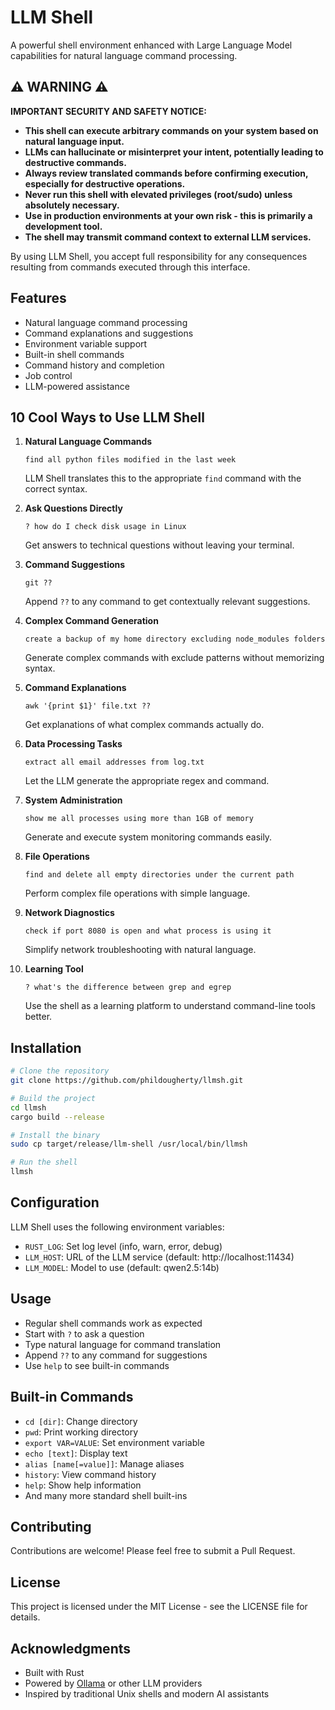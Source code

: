 # LLM Shell

A powerful shell environment enhanced with Large Language Model capabilities for natural language command processing.

## ⚠️ WARNING ⚠️

**IMPORTANT SECURITY AND SAFETY NOTICE:**

- **This shell can execute arbitrary commands on your system based on natural language input.**
- **LLMs can hallucinate or misinterpret your intent, potentially leading to destructive commands.**
- **Always review translated commands before confirming execution, especially for destructive operations.**
- **Never run this shell with elevated privileges (root/sudo) unless absolutely necessary.**
- **Use in production environments at your own risk - this is primarily a development tool.**
- **The shell may transmit command context to external LLM services.**

By using LLM Shell, you accept full responsibility for any consequences resulting from commands executed through this interface.

## Features

- Natural language command processing
- Command explanations and suggestions
- Environment variable support
- Built-in shell commands
- Command history and completion
- Job control
- LLM-powered assistance

## 10 Cool Ways to Use LLM Shell

1. **Natural Language Commands**
   ```
   find all python files modified in the last week
   ```
   LLM Shell translates this to the appropriate `find` command with the correct syntax.

2. **Ask Questions Directly**
   ```
   ? how do I check disk usage in Linux
   ```
   Get answers to technical questions without leaving your terminal.

3. **Command Suggestions**
   ```
   git ??
   ```
   Append `??` to any command to get contextually relevant suggestions.

4. **Complex Command Generation**
   ```
   create a backup of my home directory excluding node_modules folders
   ```
   Generate complex commands with exclude patterns without memorizing syntax.

5. **Command Explanations**
   ```
   awk '{print $1}' file.txt ??
   ```
   Get explanations of what complex commands actually do.

6. **Data Processing Tasks**
   ```
   extract all email addresses from log.txt
   ```
   Let the LLM generate the appropriate regex and command.

7. **System Administration**
   ```
   show me all processes using more than 1GB of memory
   ```
   Generate and execute system monitoring commands easily.

8. **File Operations**
   ```
   find and delete all empty directories under the current path
   ```
   Perform complex file operations with simple language.

9. **Network Diagnostics**
   ```
   check if port 8080 is open and what process is using it
   ```
   Simplify network troubleshooting with natural language.

10. **Learning Tool**
    ```
    ? what's the difference between grep and egrep
    ```
    Use the shell as a learning platform to understand command-line tools better.

## Installation

```bash
# Clone the repository
git clone https://github.com/phildougherty/llmsh.git

# Build the project
cd llmsh
cargo build --release

# Install the binary
sudo cp target/release/llm-shell /usr/local/bin/llmsh

# Run the shell
llmsh
```

## Configuration

LLM Shell uses the following environment variables:

- `RUST_LOG`: Set log level (info, warn, error, debug)
- `LLM_HOST`: URL of the LLM service (default: http://localhost:11434)
- `LLM_MODEL`: Model to use (default: qwen2.5:14b)

## Usage

- Regular shell commands work as expected
- Start with `?` to ask a question
- Type natural language for command translation
- Append `??` to any command for suggestions
- Use `help` to see built-in commands

## Built-in Commands

- `cd [dir]`: Change directory
- `pwd`: Print working directory
- `export VAR=VALUE`: Set environment variable
- `echo [text]`: Display text
- `alias [name[=value]]`: Manage aliases
- `history`: View command history
- `help`: Show help information
- And many more standard shell built-ins

## Contributing

Contributions are welcome! Please feel free to submit a Pull Request.

## License

This project is licensed under the MIT License - see the LICENSE file for details.

## Acknowledgments

- Built with Rust
- Powered by [Ollama](https://ollama.ai/) or other LLM providers
- Inspired by traditional Unix shells and modern AI assistants

